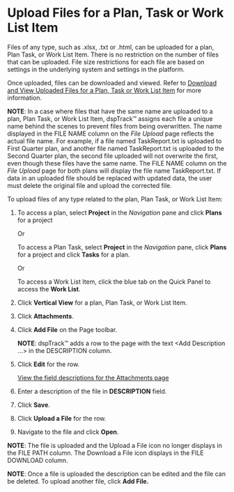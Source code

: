 # Upload Files for a Plan, Task or Work List Item

Files of any type, such as .xlsx, .txt or .html, can be uploaded for a
plan, Plan Task, or Work List Item. There is no restriction on the
number of files that can be uploaded. File size restrictions for each
file are based on settings in the underlying system and settings in the
platform.

Once uploaded, files can be downloaded and viewed. Refer to [Download
and View Uploaded Files for a Plan, Task or Work List
Item](DownloadViewUploadedFiles.htm) for more information.

**NOTE**: In a case where files that have the same name are uploaded to
a plan, Plan Task, or Work List Item, dspTrack™ assigns each file a
unique name behind the scenes to prevent files from being overwritten.
The name displayed in the FILE NAME column on the *File Upload* page
reflects the actual file name. For example, if a file named
TaskReport.txt is uploaded to First Quarter plan, and another file named
TaskReport.txt is uploaded to the Second Quarter plan, the second file
uploaded will not overwrite the first, even though these files have the
same name. The FILE NAME column on the *File Upload* page for both plans
will display the file name TaskReport.txt. If data in an uploaded file
should be replaced with updated data, the user must delete the original
file and upload the corrected file.

To upload files of any type related to the plan, Plan Task, or Work List
Item:

1.  To access a plan, select **Project** in the *Navigation* pane and
    click **Plans** for a project
    
    Or
    
    To access a Plan Task, select **Project** in the *Navigation* pane,
    click **Plans** for a project and click **Tasks** for a plan.
    
    Or
    
    To access a Work List Item, click the blue tab on the Quick Panel to
    access the **Work List**.

2.  Click **Vertical View** for a plan, Plan Task, or Work List Item.

3.  Click <span style="font-weight: bold;">Attachments</span>.

4.  Click **Add File** on the Page toolbar.
    
    **NOTE**: dspTrack™ adds a row to the page with the text \<Add
    Description …\> in the DESCRIPTION column.

5.  Click **Edit** for the row.
    
    [View the field descriptions for the Attachments
    page](../Page_Desc/Attachments.htm)

6.  Enter a description of the file in **DESCRIPTION** field.

7.  Click **Save**.

8.  Click **Upload a File** for the row.

9.  Navigate to the file and click **Open**.

**NOTE**: The file is uploaded and the Upload a File icon no longer
displays in the FILE PATH column. The Download a File icon displays in
the FILE DOWNLOAD column.

**NOTE**: Once a file is uploaded the description can be edited and the
file can be deleted. To upload another file, click **Add File.**

